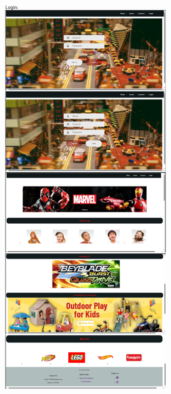 Login:
<img src="https://github.com/vishwa010305/PROJECT/blob/main/pic/Screenshot%20(84).png">
<img src="https://github.com/vishwa010305/PROJECT/blob/main/pic/Screenshot%20(83).png">
<img src="https://github.com/vishwa010305/PROJECT/blob/main/pic/Screenshot%20(80).png">
<img src="https://github.com/vishwa010305/PROJECT/blob/main/pic/Screenshot%20(81).png">
<img src="https://github.com/vishwa010305/PROJECT/blob/main/pic/Screenshot%20(82).png">


